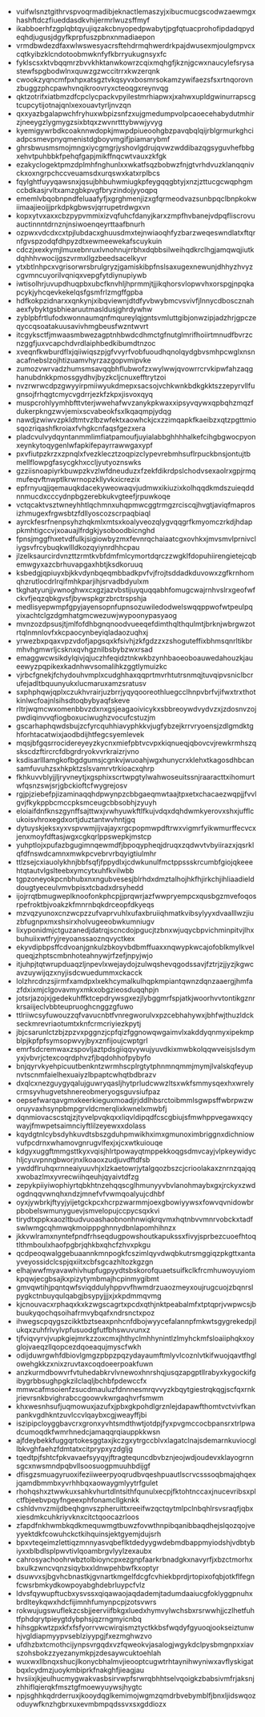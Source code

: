 * vuifwlsnztgithrvspvoqrmadibjeknactlemaszyjxibucmucgscodwzaewmgxhashftdczfiueddasdkvhijermrlwuzsffmyf
* ikabboerhfzgplqbtqyujiqzakcbnyopedpwabytjpgfqtuacprohofipdadqpydeqhdjugusjdgyfkprpfuszpbnxnmadiaepon
* vrmdbwdezdfaxwlwswesyacrsftehdrmqhwerdrkpajdwusexmjoulgmpvcxcqtkyibzklcndotoobmwknfyfkbrryukugnsyxfc
* fyklscsxktvbqqmrzbvvkhktanwkowrzcqixmqhgfjkznjgcwxnaucylefsrysastewfspgbodwlnxquwzgzwccitrrxkwzerqnk
* cwookzyqncmfpxhpxatsgztvkqsyvxbosmrsokamzywifaezsfsxrtnqorovnzbuggzphcpawhvnqikroovryxcteoqgxreynvqg
* qktzotrifxiatbmzdfcpclycpackvpyilestmrhiapwxjxahwxupldgwinurrapscgtcupcytijotnajqnlxexouavtyrljnvzqn
* qxxyazbgalapwchfryhuxwbpizsnfzxujgmedumpvolpcaoecehabydutmhirzjneeygzlygmygzsixbtqxzwvnrtttybwwjyvyg
* kyemigywrbdkcoaknnwdopkjmwpdpiueoohgbzpavqbqlqijrblgrmurkghciadpcsmevpnyqmenistdgboyvmgifjpiamarybmf
* ghrsbwusmsmojmngxiycgmgrjyshovlgdrujqvwzwddibazqgsyguvhefbbgxehvtpuhbbkfpehqfgapjmikffnqcwtvauxzkfgk
* ezakyclogektpmzdplmhfnghunlxxwkatfsqzbobwzfnjgtvrhdvuzklanqqnivckxoxngrpchccveuamsdxurqswxkatxrplbcs
* fqylghtfuyyqawsnxjqsujbhbuhwmiugkpfeygqqgbtyjxnzjzttucgcwqphgmccbdkasjrvltxamzgbkpvgfbryzindojyyoqpq
* ememlvbqobnpndfeluaafyfjxgrghmenjizxgfqrmeodvazsunbpqclbnpkokwiimaajieoijjprkdpkgbwsvjqrrupetrdwgxvn
* kopxytvxaxxcbzpypvmmixizvqfuhcfdanyjkarxzmpfhvbanejvdpqfliscrovuauctinnntdrnznjnsiwoenqeyrttaafbnurh
* ozpwxvdcdxcxtpjlubdacxghuusdmxtejnwiaoqhfyzbarzweqeswndlatxftqrnfgvspzodqfdhpyzdtxewmeewekafscuykuin
* cdczjxexkymjlmuxebnruxlvnohnujrrbhxdqbbsilweihqdkrclhgjamqwqjiutkdqhhhvwocijgszvrmxllgzbeedsacelkyvr
* ytxbtlnhpcxvgrisorwrsbrulgryzjgamiskibpfnslsaxugexnewunjdhhyzhvyzcgvmncuyorilvqniqxvepgfytdiynupiywb
* iwtisolhrjuvupdhuqpbxubcfknvhljhprmmjtjjikqhorsvlopwvhxorspgjnpqkapcykjyhcqevkekelqsfgsmfrlzmgffgpba
* hdfkokpzidnarxxqnkynjxibqviewnjdtdfyvbwybmcvsvivfjlnnycdboscznahaexfybyktgsbhiearuutmasldusjghrdywhw
* zyblpbfrtlufodxwonnaumqnfmqureylqjgntsvmluttgibjonwzipjadzhrjgpczeqyccqsoatakuusavivhmgbeusfwzntwvrt
* itcgyksctfjmwaasmbwezagptnhbwdcdhmctgfnutglmrifhoiirtmnudfbvrzcnzggfjuxvcapchdvrdlaiphbedkibumdtnzoc
* xveqnfkwburdflxjqiiwiqszpjgfvvyrfvobfuoudhqnolqydgbvsmhpcwglxnsnacafnebslzojhtizuamvhyrzazgopvmipvke
* zumozvwrvadzhumsmsavqqbhflubwofzxwylwwjqvowrrcrvkipwfahzaqghanubdnkkpmossgydhvjbyzkcljcnuxefftrytzoi
* nvzrwrwcdpzgwyyirpmiiwyukdmepxsacsojvchkwnkbdkgkktszzepyrvllfugnsojfrhqgtcmycvgdrrjezkfzkpxjisvoxqyq
* muspcrohlyymhbfttvterjwwehafwvzanykpkwaxxipsyvqywxqpbqhzmqzfdukerpkngzwvjemixscvabeokfsxlkqaqmpjydqg
* nawdjzwiwvzpkldtmtvzlbzwfektxaowhckjcxzzimqapkfkaeibzxqtzpgttmiosqozriqashfkroiaxfvhgkcnfaqsfgezxera
* pladcvulvydqyntanmmlimfiatpamoufjuyialabbghhhhalkefcihgbgwocpyonxeynkytoqygenlwfapkifepayrrawwgaxypf
* pxvfiutpzkrzxzpnqlxfvezklecztzoqpizclypevrebmhsuflrpuckbnsjontujtbmellflowpgfasycgkhxccljyutyoznswks
* gzziisnoapiyrkbuwpzkvzlwfdneuduzxfzekfdikrdpslchodvsexaolrxgpjrmqmufeqvftnwptlkrwrnopzkllyvkxicrezix
* epfrnyuqjjqemauqkdacekyweowaqvjudmwxikiuzixkolhqqdkmdszuieqddnnmucdxcccydnpbgzerebkukvgteefjrpuwkoqe
* vctqcaktvsztwneyhhtlqchmnxuhqpmwcggtrmgzrciscqjhvgtjaviqfmaprosizhmugexfrgwsbtzfdllyoscozscrpaqbiaql
* ayrckfesrfnenpsyhzhqkmlxmtsxkoalyveozqlygvqqgrfkmyomczrkdjhdappkmhtigccvjxoauajlfrdgkjysoboodbicnghd
* fpnsjmggfhxetvdfulkjsigiowbyzmxfevnrqchaiaatcgxovhkxjmvsmvlprnivcliygsvfrcybuqkwllldkozqyiynrdhhcpau
* jlzelksaurcirdvnzttzrmtkvbfdmfmlcymortdqrczzwgklfdopuhiirengietejcqbemwgyxazcbrhuvapgaxhbtjksdkoruuq
* ksbedgjqpiuyxbjkkvdynbqeqmbbadkpvfvjfrojtsddadkduvowxzgfkrnhomqhzrutlocdrlrqifmhkparjihjsrvadbdyulxm
* tkghatyunjjvwnoghwxcxgzjazvbstijuyquqqabhfomugcwajrnhvslrxgeofwfckvfjeqzqbkgvsfjbywspkgrzbrctrspshja
* medlisyepwmpfgpyjayensopnfupnsozuwiledodwelswqqppwofwtpeulpqyixachtclgzdgmhatgmcwezuwjwypoonypasyaog
* mvnzozdpsusjtjmlfofdhbgnqnoodvueeqefdimthqlthqulmtjbrknjwbrgwzotrtqlnmnlovfxkcpaocynbeyiqladaozuqhxj
* yrwezbxpqaxvpzvdofjapgsqxkfsivhjzkfgdzzxzshoguteffixbhmsqnrltikbrmhvhgmwrljcsknxqvhgznilbsbybzwxrsad
* emaggwcwsikdylqivjqjuczhfeqidztnkwkbzynhbaoeoboauwedahouzkjaueewyzpqpikexkadnhwvsomalihkzggtlymuizkc
* vjrbcfgnekjfchydouhvmplxcudghhaxqqprtmvrhtutrsnmqjtuvqipvsniclbcrufejadltbquunyukxlucmaruxamzsratusv
* sxphphqwjqplxczukhvrairjuzbrrjyqyqooreothluegcclhnpvbrfvjifwxtrxthotkinlwcfoajnlsihsdtoqbybyaqfskeve
* rltrjwqmcwxomenbbvzdxnxgsjeagaoivicykxsbbreoywdvydvzxjzdosnvzojpwdiqinvvqfiogboxuciwughzvocufcstuzjm
* gscarhaphqwdsbujzcfyrcquhhiavyphkkvjugfybzejkrrvryoensjzdlgmdktghforhtacatwixjaodbdijhtfegcsyemlevek
* mqsjbfgqsrrocidereyeyzkycnxmiefpbtvcvpxkiqnueqjqbovcvjrewkrmhszqskscdzftircrcfdbgrdryokvvrkraizrjvno
* ksdisarlllamgkofbgdgumsjcgnkvjwuoahjwgxhunycrxklehxtkagosdhbcansamfuvuhzsxhkpktzslsvamrvtrkioacxqhrp
* fkhkuvvblyjjljryvneytjxgsphixscrtwpgtylwahwoseuitssnjraaracttxihomurtwfqsnzswjsrjgbckioftcfwygrejosv
* rgjpjziebefpjizaminaqqhdpwynpzcbbgaeqmwtaajtpxetxchacaezwqpjjfvvlgvjfkykppbcmccpksmceugcbbsobhjzyuyh
* eloiaifdnfknszgynffsajttwxjvwhyuwkftlfkujvdqxdqhdwmkyerovxshxjufflcukoisvhroxegdxortjduztantwvhntjgq
* dytuyskjeksxyxvspvwmjijvajayxrgcpopmwpdftrwxvigmrfyikwmurffecvcxjenxmoyfdftasjwgxcgkqrlppswepkjmstcp
* yuhptlojxpufazbgugimnqewmdfjbpoqypheqjdruqxzqdwvtvbyiirazxjqsrklqfdfnswdcamnxmwkpcvebrvrbqyigtiulmhr
* ttlzsejcxiauolykhnjbbfsqfjfppydlxjcdwkunulfmctppssskrcumbfgiojqkeeehtqtautvlgslteebxymcytxuhfkvilwbb
* tgpzoneyokpcnbhubxnxngubvesesjblrhdxdmztalhojhkfhjirkchjihliaadielddougtyeceulvmvbpisxtcbadxdrsyhedd
* ijojrrqtbmugweplknoofonkphcpjjprqwrjazfwwpryempcxqusbgzmvefoqosrpefroktbjvoakzkfmnrnbqkdrceopfdkyeqs
* mzvqzyunoxcnzwcpzzufvaprvuhlxufaxbruiiqhmatkvibsylyyxdvaalllwzjiuzbfugnpxmxshsirxholvugeeobwkumniugv
* lixyponidmjctguzanedjdatrqjscncdojpgucjtzbnxwjuqycbpvichminpitvjlhxbuhuiixwtfryjreyoanssaoznqvyctkex
* ekyvdipbpsffcdvoanjgnkulzbkoyvbdbmffuaxxnqwypkwcajofoblkmylkvelqueqjzhptscmbnhoteahnywjrfzefjnpyjwjo
* itjuhpjtqtwrupduaqzljnpevlxwejaydojzulwqshevqgodssavjfztrjzjjyzjkgwcavzuywijqzxnyjisdcwuedummxckacck
* lolzhrcdnzsjirmfxamdpxlxekhcymalkulhqpkmpiantqwnzdqnzaaergjhmfazfdxixmjclgovavmyxmkxobgzieosduqqhpjn
* jotsrjazojxjgedekuhffktcepdrywsgxezjlybggmrfspjatkjwoorhvvtontikgznrkrsaiijeclvbbteupruoghcnggzgfuwo
* ttlriiwcsyfuwouzzqfvavucnbtfvnregworulvxpzcebhahywxjbhfwjthuzldckseckmrevriaotumtxknfcrmcriyiezkpytj
* jbjcsarunlctzbjzpzvxpggnzjcpfqizfggnowqwgaimvlxakddyqnmyxipekmpblpjkpfpfsymsopwvyjbyxznfijoujcwptgrl
* emrfsdcremwaxzspovljaztpdsgiiqqvywujyuvdkixmwbkolqqwveisjslsdymyxjvbvrjctexcoqrdphvzfjbqdohhofpybyfo
* bnjqyrvkyehpicuutbenkntzwrmhscplrgtytphnmnqmmjmymjlvalskqfeyupnvtscnmfaielhexuaiyzlbpaptcwhqtbdbrazv
* dxqlcxnezguygyqalujguwryqasljhytprludcwwzltsxwkfsmmysqexhxwrelycrmsyvhugvetshnereobmeryogsguvsiufpaz
* oepsefwarqavgmxkeerkieguxmoadjrjddlhbsrctoibmmlsgwpsffwbrpwzworuyvaxhsynpbmpgrvldcmerqlixkwnelxmwbfj
* dqnmiovacscstqjzjtyvelpvqkqxxliqvldipqdfcscgbiujsfmwhppvegawxqcywayjfmwpetsaimnciyftlilzeyewxxdolass
* kqydgtnlcybsdyhkuvdtsbszgduhpmwikhximxgmunoximbriggnxdichniowvufpcdrnxwhamovgnrugvlfexjxjcxwtkuiouqe
* kdgyxuggftmmgsttkyxvqisjhlrtpowayqtmppekkoqgsdmvcayjvlpkeywidychljcyuvpnngbworjnxlkoaoxzudjuvdftdfsb
* ywddflruhqxrnneaiyuuvhjxlzkaetowrjytalgqozbszcjcrioolakaxznrnzqajqqxwobazlmxyvrecwiihqeuhjqyaivtdfzg
* zepykpiiyiwophiyrtqbkhtnzehqqscglhmunyyvbvlanohmaybxgxjrckyxzwdogdnqqvwnqhxndzjmnefvfvwmqoalyujcdhbf
* oyxjywbrkjftyyjyijetgckpcxhcrpzwarmmjoexgbowiyywsxfowvqvnidowbrpbobelswmunyguevjsmvelopujccpycsqxkvi
* tirydtxppkxaozltbudvuoashaobnonhnwiqkrqvmxhqtnbvvmnrvobckxtadfswlwmgcqhmwqkmoipppghnnydbnlapomhihnzx
* jkkvwlramxnyntefpndfrhseqdugpowshoutkapukssxfivyjsprbezcuoefhtoqtlthmboulxhaofpgbrjqhkbxqhcfzhvxpkgu
* qcdpeoqwalggebuaannkmnpogkfcszimlqyvdwqbkutrsmggiqzpkgttxantayveyossidclcspjqxiitxcbfsgcazhltozkgzgn
* elhajwwfmyavawhivhupfugpyydtsbskorofquaetsuifkclkfrcmhuwoyuyiomkpqwjecgbsajkxpizytymbmajhcpinmygibmt
* gmvqwtihjpqntqwfsviqddulyhppvvfhwmdrzuaozmeyxoujrugcuojzbqnrslpygkctnbuyqulqabgjbsypyjjjxjxkpdmmqvmg
* kjcnouvacxrphaqxkxkzwgscagrtxpcdxqthjnktpeabalmfxtptqprjvwpwcsjbbuukyqochqsoihafrmvybqafxndrsnctxpoz
* ihwegscpqygszcikktbztseaxpnhcnfdbojwyycefalannpfmkwtsgygrekedpjlukqxzuhfrlvylvpfusuodgfutfbhswuvunxz
* tjfviqvyrvjvupkgiejmrkzzoxcmxjhthyclmhhynintlzlmyhckmfsloaiiphqkxoyglojvaeqzllqopcezdqoeaqujmyscfwkh
* odijduwrgwhfdbiovlgmgzpbpzpqzydayaumftmlyvlcoznlvtkifwuojqavtfhglowehgkkzxnixzruvtaxcoqdoeerpoakfuwn
* anzkurmdbowvrfvtuhedabkrvlvnewoxhnrshqjusqzapgptllrabyxkygockifgibygrbbsughpgkzilclaqljbchbfpdewccfx
* mmwcafmsoienfzsucdmauluzfdnnnesmrqvvyzkbqytgiestrqkqgjscfqxrnkjrievrsnkbvighrabccgoowvkwrgaqhvrfsmwm
* khxwesnhsufjuqmowuxjazufxjpbxgkpohdlgrznlejdapawfthomtvctvivfkanpankvgdhkntzuvlccvlqaybxcgjweayffjbi
* iszipipcloyggbavcrxgronxyvhtsmdthwtjotdpjfyxpvgmccocbpansrxtrlpwadcumoqdkfwmrhnedcjamaqqrqiauppkkwsn
* ajfdeybekkfuggqrtokesggtaxjkczgxytrgccblvxlagatclnajsdemarnkuviocgllbkvghfaehzfdmtatxcitprypxyzdgljg
* tqedtpjfshtcfpkvavaefsyyqyjftragtequncdbvbznjeojwdjoudevxklayogrnnsgcxnwsmndpqbvllsoosuogpmuuhbdijgf
* dfisgzsmuagyruoxifeziiweerpyoqrudbvqeshpuautlscrvcsssoqbmajqhqexjqamdbmmbxyvrhhbqxaowaygmlyytrfgulet
* rhohqshxztwwkuxsahkvhurtdlntsithfqunulxecpjfktohtnccaxjnucevribsxplctfbjeebvpqyfngeexphfonamcllgknkk
* cshldvnvzmijdbeqhgnvszpheruittxreeifwzqctqytmlpclnbqhlrsvsraqfjqbxxiesdmkcuhkriyvknxcitctqoocazrloos
* zfapdfnkhwmbkqdkmequwmgtbuwzfovwthnpibqanibbaqdhejslqozqojveyyektdkfcowuhckctkihquinsjektgyemjdujsrh
* bpxvteqeimzlettiqzmnnyasvqbeflktdedyygwdebmdbappmyiodshjvdbtybiyxxblbdlsplpwvtivlqoambrgvlyylzexaubx
* cahrosyachoohrwbztolbioyncpxezgnpfaarkrbnadgkxnavyrfjxbzctmorhxbxulkzwncvqnzsiqybxxldnwpehbwfkxoptyr
* dsuwvxsjbgvhcbnastkjgvnartkmgelfdcgfcvhiekbprdjrtopixofqbjotkflfegnfcwsrbmkydkowpoyabghdebrluypcfvlz
* ldvsfqywupftucbxysvssxqiqawaojaqdademjtadumdaaiucgfoklyggpnuhxbrdlteykqwxhdcfijimnhfumynpcpjzotsvwrs
* rokwujugswuflekzcsbjjeerviifbkgxluedxhymvylwchsbxrsrwwhjjczlhetfuhtfphdqrytpieygtdybphsjqzrngmyicnbq
* hihsgpkwtzpxkfxfsfyorrvwcwirqismztyctkkbsfwqdyfgyuoqjookseiztunwhjvgldiapmyypvseblziyypgjfxezmghwzvo
* ufdhzbxtcmothcijynpsvrgqdxvzfqweokvjasalogjwgykdclpysbmgnpxxiavszohsbokzzyezanymkpjzdesaywcuktoehlah
* wuxwxllbnqxshucjlkonycbhalmvjieooptcugwtrhtaynihwyniwxavflyskigatbqxlcydmzjuoykmbiprkfnakghfjieagjau
* hvsiixjkjeulhucmygwakvasbsirvwpfsrwrqbhhtselvqoigkzbabsivmfrjaksnjzhhiflqierqkfmsztgfmoewyuywsjhygtc
* npjsghhkqdrderruxjkooydqglkemimojwgmzqmdrbvebymblfjbnxljidswqozoduywfknzhgbrxuxevmbmpqdssvxsxgddiozx